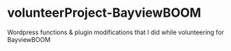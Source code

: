 # volunteerProject-BayviewBOOM
Wordpress functions &amp; plugin modifications that I did while volunteering for BayviewBOOM
